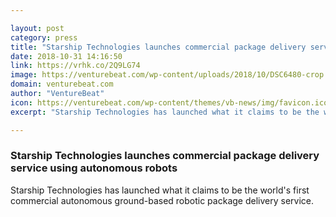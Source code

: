 ```yaml
---

layout: post
category: press
title: "Starship Technologies launches commercial package delivery service using autonomous robots"
date: 2018-10-31 14:16:50
link: https://vrhk.co/2Q9LG74
image: https://venturebeat.com/wp-content/uploads/2018/10/DSC6480-crop.jpg?fit=1286%2C858&strip=all
domain: venturebeat.com
author: "VentureBeat"
icon: https://venturebeat.com/wp-content/themes/vb-news/img/favicon.ico
excerpt: "Starship Technologies has launched what it claims to be the world's first commercial autonomous ground-based robotic package delivery service."

---
```


### Starship Technologies launches commercial package delivery service using autonomous robots

Starship Technologies has launched what it claims to be the world's first commercial autonomous ground-based robotic package delivery service.